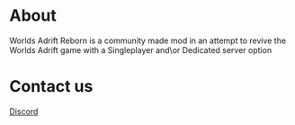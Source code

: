 # About
Worlds Adrift Reborn is a community made mod in an attempt to revive the Worlds Adrift game with a Singleplayer and\or Dedicated server option

# Contact us

[Discord](https://discord.gg/pSrfna7NDx)